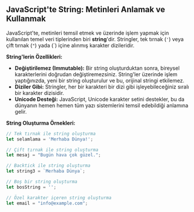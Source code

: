 ## JavaScript'te String: Metinleri Anlamak ve Kullanmak

JavaScript'te, metinleri temsil etmek ve üzerinde işlem yapmak için kullanılan temel veri tiplerinden biri **string**'dir. Stringler, tek tırnak (`'`) veya çift tırnak (`"`) yada (`) içine alınmış karakter dizileridir. 

**String'lerin Özellikleri:**

* **Değiştirilemez (Immutable):** Bir string oluşturduktan sonra, bireysel karakterlerini doğrudan değiştiremezsiniz. String'ler üzerinde işlem yaptığınızda, yeni bir string oluşturulur ve bu, orijinal stringi etkilemez.
* **Diziler Gibi:** Stringler, her bir karakteri bir dizi gibi işleyebileceğiniz sıralı bir karakter dizisidir.
* **Unicode Desteği:** JavaScript, Unicode karakter setini destekler, bu da dünyanın hemen hemen tüm yazı sistemlerini temsil edebildiği anlamına gelir.

**String Oluşturma Örnekleri:**

```javascript
// Tek tırnak ile string oluşturma
let selamlama = 'Merhaba Dünya!';

// Çift tırnak ile string oluşturma
let mesaj = "Bugün hava çok güzel.";

// Backtick ile string oluşturma
let string3 = `Merhaba Dünya`;

// Boş bir string oluşturma
let bosString = '';

// Özel karakter içeren string oluşturma
let email = "info@example.com"; 
```
